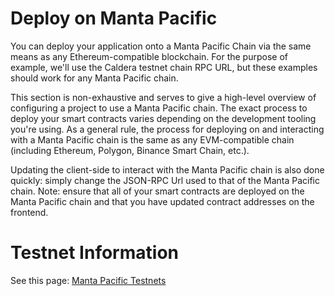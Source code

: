 # Deploy on Manta Pacific

You can deploy your application onto a Manta Pacific Chain via the same means as any Ethereum-compatible blockchain. For the purpose of example, we'll use the Caldera testnet chain RPC URL, but these examples should work for any Manta Pacific chain.

This section is non-exhaustive and serves to give a high-level overview of configuring a project to use a Manta Pacific chain. The exact process to deploy your smart contracts varies depending on the development tooling you're using. As a general rule, the process for deploying on and interacting with a Manta Pacific chain is the same as any EVM-compatible chain (including Ethereum, Polygon, Binance Smart Chain, etc.).

Updating the client-side to interact with the Manta Pacific chain is also done quickly: simply change the JSON-RPC Url used to that of the Manta Pacific chain. Note: ensure that all of your smart contracts are deployed on the Manta Pacific chain and that you have updated contract addresses on the frontend.


# Testnet Information
See this page: [Manta Pacific Testnets](https://pacific.manta.network/)